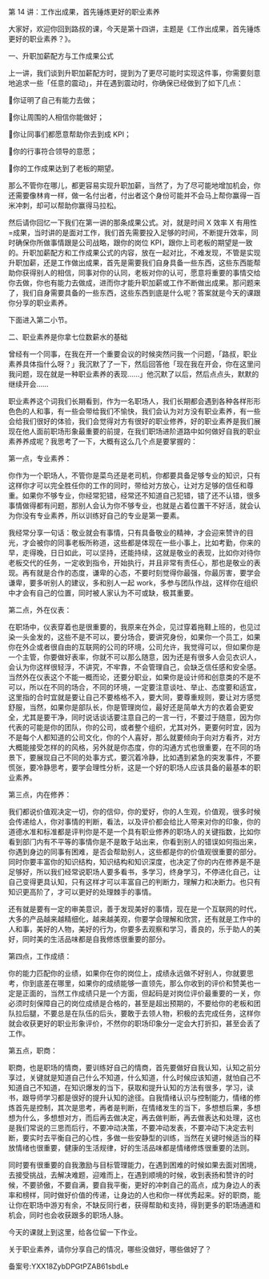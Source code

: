 第 14 讲：工作出成果，首先锤炼更好的职业素养

⼤家好，欢迎你回到路叔的课，今天是第⼗四讲，主题是《⼯作出成果，⾸先锤炼更好的职业素养？》。

⼀、升职加薪配⽅与⼯作成果公式

上⼀讲，我们谈到升职加薪配⽅时，提到为了更尽可能时实现这件事，你需要刻意地追求⼀些「任意的震动」，并在遇到震动时，你确保已经做到了如下⼏点：

你证明了⾃⼰有能⼒去做；

你让周围的⼈相信你能做好；

你让同事们都愿意帮助你去到成 KPI；

你的⾏事符合领导的意愿；

你的⼯作成果达到了⽼板的期望。

那么不管你在哪⼉，都更容易实现升职加薪，当然了，为了尽可能地增加机会，你还需要像林肯⼀样，做⼀名付出者，付出者这个身份可能并不会⻢上帮你赢得⼀百⽶冲刺，却可以帮助你赢得⻢拉松。

然后请你回忆⼀下我们在第⼀讲的那条成果公式。对，就是时间 X 效率 X 有⽤性=成果，当时讲的是⾯对⼯作，我们⾸先需要投⼊⾜够的时间，不断提升效率，同时确保你所做事情跟是公司战略，跟你的岗位 KPI，跟你上司⽼板的期望是⼀致的。升职加薪配⽅和⼯作成果公式的内容，放在⼀起对⽐，不难发现，不管是实现升职加薪，还是⼯作做出成果，⾸先是需要我们⾃身具备⼀些东⻄，这些东⻄能帮助你获得别⼈的相信，同事对你的认同，⽼板对你的认可，愿意将重要的事情交给你去做，你也有能⼒去做成，进⽽你才能升职加薪或⼯作不断做出成果。那问题来了，我们⾃身需要具备的⼀些东⻄，这些东⻄到底是什么呢？答案就是今天的课跟你分享的职业素养。

下⾯进⼊第⼆⼩节。

⼆、职业素养是你拿七位数薪⽔的基础

曾经有⼀个同事，在我在开⼀个重要会议的时候突然问我⼀个问题，「路叔，职业素养具体指什么呀？」我沉默了了⼀下，然后回答他「现在我在开会，你在这⾥问我问题，现在就是⼀种职业素养的表现……」他沉默了以后，然后点点头，默默的继续开会……

职业素养这个词我们⻓期看到，作为⼀名职场⼈，我们⻓期都会遇到各种各样形形⾊⾊的⼈和事，有⼀些会带给我们不愉快，我们会认为对⽅没有职业素养，有⼀些会给我们很好的体验，我们会觉得对⽅有很好的职业修养，好的职业素养是我们展现在他⼈⾯前职场形象最重要的前提，在我们职场进阶道路中如何做好⾃我的职业素养养成呢？我思考了⼀下，⼤概有这么⼏个点是要掌握的：

第⼀点，专业素养：

你作为⼀个职场⼈，不管你是菜⻦还是⽼司机，你都要具备⾜够专业的知识，只有这样你才可以完全胜任你的⼯作的同时，带给对⽅放⼼，让对⽅⾜够的信任和尊重。如果你不够专业，你经常犯错，经常还不知道⾃⼰犯错，错了还不认错，很多事情做得都有问题，那别⼈会认为你不够专业，也就是占着位置⼲不好活，就会认为你没有专业素养，所以训练好⾃⼰的专业是第⼀要素。

我经常分享⼀句话：敬业就会有事情，只有具备敬业的精神，才会迎来赞许的⽬光，才会被你的同事⽼板所称道，这些都是体现在⼀些⼩事上，⽐如考勤，你来的早，⾛得晚，⽇⽇如此，可以坚持，还能持续，这就是敬业的表现，⽐如你对待你⽼板交代的任务，⼀定收到指令，开始执⾏，并且⾮常有责任⼼，那也是敬业的表现。再有就是合作的态度，谦卑的⼼态，不要时刻觉得你最强，你最厉害，要学会谦卑，要多听别⼈的建议，多和别⼈⼀起 work，多参与团队作战，这样你在组织中才会有⾃⼰的位置，同时被⼈家认为不可或缺，极其重要。

第⼆点，外在仪表：

在职场中，仪表穿着也是很重要的，我原来在外企，⻅过穿着拖鞋上班的，也⻅过染⼀头⾦发的，这些不是不可以，要分场合，要讲究身份，如果你⼀个员⼯，如果你在外企或者很⾃由的互联⽹的公司的环境，公司允许，我觉得可以，但如果你是⼀个主管，你要做好表率，你就不可以那么随意，因为还是有很多⼈会⻅⾐识⼈，会认为你这样很轻浮，不讲究，不牢靠，不会管理⾃⼰，会缺乏信任感和安全感。当然外在仪表这个不能⼀概⽽论，还要分职业，如果你是设计师和创意类的不是不可以，所以在不同的场合，不同的环境，⼀定要注意谈吐、举⽌、态度要和适宜，这⾥指的合时宜就是要让⾃⼰不要格格不⼊，要⼤同，要尊重规则，要让对⽅感觉舒服，当然，如果你是部队⻓，你是管理岗位，最好还是简单⼤⽅的⾐着会更安全，尤其是要⼲净，同时说话谈话要注意⾃⼰的⼀⾔⼀⾏，不要过于随意，因为你代表的可能是你的团队，你的公司，或者整个组织，尤其对外，更要何时宜，因为不是每个⼈都知道的公司⽂化，你的个⼈喜好，那么就要倾向于向对⽅看⻬，对⽅⼤概能接受怎样的的⻛格，另外就是你态度，你的沟通⽅式也很重要，在不同的场景下，要展现⾃⼰不同的处事⽅式，要沉着冷静，⽐如遇到紧急的突发事件，不要慌张，要冷静思考，要学会理性分析，这是⼀个好的职场⼈应该具备的最基本的职业素养。

第三点，内在修养：

我们都说价值观决定⼀切，你的信仰，你的爱好，你的⼈⽣观，价值观，很多时候会传递给⼈，你对事情的判断，看法，以及评价都会给⽐⼈带来对你的印象，你的道德⽔准和标准都是评判你是不是⼀个具有职业修养的职场⼈的关键指数，⽐如你看到部⻔内有不平等的事情你是不是敢于站出来，你看到别⼈的错误如何指出来，你遇到身边的同事有困难，是否会帮助别⼈，这些都是你的价值观很重要的部分。同时你要丰富你的知识结构，知识结构和知识深度，也决定了你的内在修养是不是⾜够好，所以我们经常说职场⼈要多看书，多学习，终身学习，不停进化⾃⼰，让⾃⼰变得更具认知，只有这样才可以丰富⾃⼰的判断⼒，理解⼒和决断⼒。也只有知识更⾼阶了，才可以更好的处理棘⼿的事情。

还有就是要有⼀定的审美意识，善于发现美好的事情，现在是⼀个互联⽹的时代，⼤多的产品越来越精细化，越来越美观，你要学会理解和欣赏，还有就是⼯作中的⼈和事，美好的⼈物，美好的⾏为，你要多去观察和学习，善良的，乐于助⼈的美好，同时美的⽣活品味都是⾃我修炼很重要的部分。

第四点，⼯作成绩：

你的能⼒匹配你的业绩，如果你在你的岗位上，成绩永远做不好别⼈，你就要思考，你到底差在哪⾥，如果你的成绩能够⼀直领先，那么你收到的评价和赞美也⼀定是正⾯的，当然⼯作成绩只是⼀个⽅⾯，但起码是对岗位评价最重要的⼀关，你必须时刻保障⾃⼰的岗位成绩是合格的，甚⾄是超出预期的，不要给你的⽼板和团队拉后腿，不要总是在队伍的后头，要敢于去领⼈物，积极的去完成任务，这样你就会收获更好的职业形象评价，不然你的职场印象分⼀定会⼤打折扣，甚⾄会丢了⼯作。

第五点，职商：

职商，也是职场的情商，要训练好⾃⼰的情商，⾸先要做好⾃我认知，认知之前分享过，关键就是知道⾃⼰什么不知道，什么知道，什么时候应该知道，就怕⾃⼰不知道⾃⼰不知道，在知识爆发的当下，获取和提升认知的⽅法有很多，学习，读书，跟导师学习都是很好的提升认知的途径。⾃我情绪认识与控制能⼒，情绪的修炼⾸先是控制，其次是思考，再者是判断，在情绪发⽣的当下，多想想后果，多想想为什么，多想想对⽅，⽽后再去做决定，再去做判断，再去做表达和处理，这也是我们常说的三思⽽后⾏，不要冲动决策，不要冲动发表，不要冲动下决定去判断，要实时去平衡⾃⼰的⼼性，多做⼀些安静型的训练，当然在关键时候适当的释放情绪也很重要，健康的⽣活规律，好的⽣活品味都是情绪修炼很重要的法则。

同时要有很重要的⾃我激励与⽬标管理能⼒，在遇到困难的时候如果去⾯对困境，去接受挑战，去解决难题，迎难⽽上，在遇到顺境的时候，收到表扬和赞许的时候，不要骄傲，不要⾃满，要⾃我平衡，更好的冲刺⾃⼰的⾼点，成为身边⼈的表率和榜样，同时做好价值的传递，让身边的⼈也和你⼀样优秀起来。好的职商，能让你在职场中游刃有余，不缺反同⾏者，获得帮助和⽀持，得到更多的职场通道和机会，同时也会收获跟多的职场⼈脉。

今天的课就上到这⾥，给各位留⼀下作业。

关于职业素养，请你分享⾃⼰的情况，哪些没做好，哪些做好了？

备案号:YXX18ZybDPGtPZAB61sbdLe